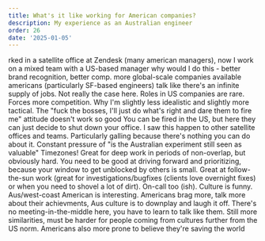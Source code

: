 ```yaml
---
title: What's it like working for American companies?
description: My experience as an Australian engineer
order: 26
date: '2025-01-05'
---
```


rked in a satellite office at Zendesk (many american managers), now I work on a mixed team with a US-based manager
why would I do this - better brand recognition, better comp. more global-scale companies available
americans (particularly SF-based engineers) talk like there's an infinite supply of jobs. Not really the case here. Roles in US companies are rare. Forces more competition. Why I'm slightly less idealistic and slightly more tactical. The "fuck the bosses, I'll just do what's right and dare them to fire me" attitude doesn't work so good
You can be fired in the US, but here they can just decide to shut down your office. I saw this happen to other satellite offices and teams. Particularly galling because there's nothing you can do about it. Constant pressure of "is the Australian experiment still seen as valuable"
Timezones! Great for deep work in periods of non-overlap, but obviously hard. You need to be good at driving forward and prioritizing, because your window to get unblocked by others is small. Great at follow-the-sun work (great for investigations/bugfixes (clients love overnight fixes) or when you need to shovel a lot of dirt). On-call too (ish).
Culture is funny. Aus/west-coast American is interesting. Americans brag more, talk more about their achievments, Aus culture is to downplay and laugh it off. There's no meeting-in-the-middle here, you have to learn to talk like them. Still more similarities, must be harder for people coming from cultures further from the US norm. Americans also more prone to believe they're saving the world



